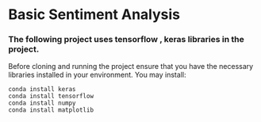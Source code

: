 # Basic Sentiment Analysis
### The following project uses tensorflow , keras libraries in the project.
Before cloning and running the project ensure that you have the necessary libraries installed in your environment.
You may install:<br>

```conda install keras```<br>
```conda install tensorflow```<br>
```conda install numpy ```<br>
```conda install matplotlib```<br>

